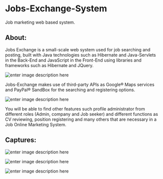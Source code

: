 # Jobs-Exchange-System
Job marketing web based system.

## About:
Jobs Exchange is a small-scale web system used for job searching and posting, built with Java technologies such as Hibernate and Java-Servlets in the Back-End and JavaScript in the Front-End using libraries and frameworks such as Hibernate and JQuery. 

![enter image description here](https://lh3.googleusercontent.com/BoqoAfKryDnJJ9ufxR3sY-oslpSWGMptJG_ob5fHZ-uEKFOg9ogwSn5MUexKXC1QZObYrugCGuBc)

Jobs-Exchange makes use of third-party APIs as Google® Maps services and PayPal® SandBox for the searching and registering options.

![enter image description here](https://lh3.googleusercontent.com/23eSoOj-28NAw3wh63N6hwUYddA7TM49XhWAgsw-f_lJ-gEweKZ5GepeQiNuD9_c5eeloVq9ldIR)

You will be able to find other features such profile administrator from different roles (Admin, company and Job seeker) and different functions as CV reviewing, position registering and many others that are necessary in a Job Online Marketing System.

## Captures:

![enter image description here](https://lh3.googleusercontent.com/Xs_Yaols9qhro8ZwNpU1-KiDZ3TCMNngFic7mqcxzVBcirRxHCitOU-WDfArpdvfy1An4wbMh-S_)

![enter image description here](https://lh3.googleusercontent.com/7OHs0sio6eT0q69rHPTGObFxdlv8mBdfD1GLDbyetsJK3mdKTZJEYh28X5xOYlePyrDrnlgA3qR3)

![enter image description here](https://lh3.googleusercontent.com/gtYwQZ790_8EMiBNKaNEOVV6c-ezxQQh-laq0U2385Qzxi5VQVSR01bqg30YbJI0G6oD7oALDk26)
